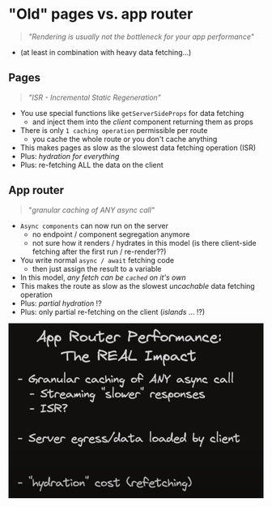 # "Old" pages vs. app router

> *"Rendering is usually not the bottleneck for your app performance"*

- (at least in combination with heavy data fetching...)

## Pages

> *"ISR - Incremental Static Regeneration"*

* You use special functions like `getServerSideProps` for data fetching
  - and inject them into the *client* component returning them as props 
* There is only `1 caching operation` permissible per route
  * you cache the whole route or you don't cache anything
* This makes pages as slow as the slowest data fetching operation (ISR)
* Plus: *hydration for everything*
* Plus: re-fetching ALL the data on the client

## App router

> "*granular caching of ANY async call"*

* `Async components` can now run on the server
  - no endpoint / component segregation anymore
  - not sure how it renders / hydrates in this model (is there client-side fetching after the first run / re-render??)
* You write normal `async / await` fetching code
  - then just assign the result to a variable
* In this model, *any fetch can be `cached` on it's own*
* This makes the route as slow as the slowest *uncachable* data fetching operation
* Plus: *partial hydration* !?
* Plus: only partial re-fetching on the client (*islands* ... !?)

![Theos_note](pages_vs_app_router.png)
